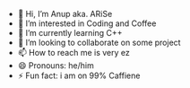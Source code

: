 - 👋 Hi, I’m Anup aka. ARiSe
- 👀 I’m interested in Coding and Coffee
- 🌱 I’m currently learning C++
- 💞️ I’m looking to collaborate on some project
- 📫 How to reach me is very ez
- 😄 Pronouns: he/him
- ⚡ Fun fact: i am on 99% Caffiene

<!---
Tfanup/Tfanup is a ✨ special ✨ repository because its `README.md` (this file) appears on your GitHub profile.
You can click the Preview link to take a look at your changes.
--->
